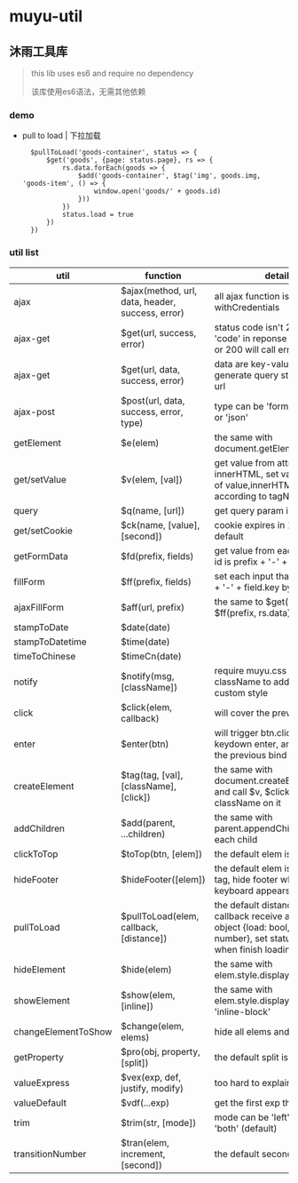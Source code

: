 muyu-util
=======
沐雨工具库
-------

> this lib uses es6 and require no dependency
>  
> 该库使用es6语法，无需其他依赖

### demo

* pull to load | 下拉加载

		$pullToLoad('goods-container', status => {
			$get('goods', {page: status.page}, rs => {
				rs.data.forEach(goods => {
					$add('goods-container', $tag('img', goods.img, 'goods-item', () => {
						window.open('goods/' + goods.id)
					}))
				})
				status.load = true
			})		
		})
 
### util list

util | function | detail
---- | --- |---
ajax | $ajax(method, url, data, header, success, error) | all ajax function is withCredentials
ajax-get | $get(url, success, error) | status code isn't 200 and 'code' in reponse json isn't 0 or 200 will call error  
ajax-get | $get(url, data, success, error) | data are key-values to generate query string after url
ajax-post | $post(url, data, success, error, type) | type can be 'form' (default) or 'json' 
getElement | $e(elem) | the same with document.getElementById()
get/setValue | $v(elem, [val]) | get value from attr of value of innerHTML, set value to attr of value,innerHTML,href,src according to tagName
query | $q(name, [url]) | get query param in url
get/setCookie | $ck(name, [value], [second]) | cookie expires in 1 day by default
getFormData | $fd(prefix, fields) | get value from each input that id is prefix + '-' + field
fillForm | $ff(prefix, fields) | set each input that id is prefix + '-' + field.key by field.value
ajaxFillForm | $aff(url, prefix) | the same to $get(url, rs => { $ff(prefix, rs.data) })
stampToDate | $date(date) |
stampToDatetime | $time(date) |
timeToChinese | $timeCn(date) |
notify | $notify(msg, [className]) | require muyu.css and use className to add your custom style
click | $click(elem, callback) | will cover the previous bind
enter | $enter(btn) | will trigger btn.click() when keydown enter, and will cover the previous bind
createElement | $tag(tag, [val], [className], [click]) | the same with document.createElement(tag) and call $v, $click or set className on it 
addChildren | $add(parent, ...children) | the same with parent.appendChild() on each child
clickToTop | $toTop(btn, [elem]) | the default elem is window
hideFooter | $hideFooter([elem]) | the default elem is the footer tag, hide footer when screen keyboard appears
pullToLoad | $pullToLoad(elem, callback, [distance]) | the default distance is 50, the callback receive an status object {load: bool, page: number}, set statu.load = true when finish loading
hideElement | $hide(elem) | the same with elem.style.display = 'none'
showElement | $show(elem, [inline]) | the same with elem.style.display = 'block' or 'inline-block'
changeElementToShow | $change(elem, elems) | hide all elems and show elem
getProperty | $pro(obj, property, [split]) | the default split is '.' 
valueExpress | $vex(exp, def, justify, modify) | too hard to explain
valueDefault | $vdf(...exp) | get the first exp that is true
trim | $trim(str, [mode]) | mode can be 'left', 'right' or 'both' (default)
transitionNumber | $tran(elem, increment, [second]) | the default second is 1

